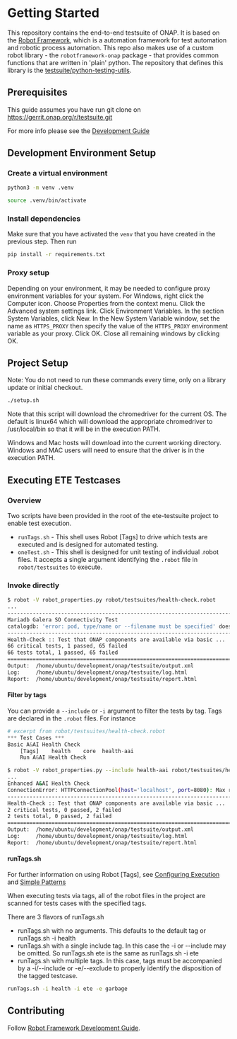 # Getting Started

This repository contains the end-to-end testsuite of ONAP. It is based on the [Robot Framework](https://robotframework.org/#resources), which is a automation framework for test automation and robotic process automation.
This repo also makes use of a custom robot library - the `robotframework-onap` package - that provides common functions that are written in 'plain' python. The repository that defines this library is the [testsuite/python-testing-utils](https://gerrit.onap.org/r/admin/repos/testsuite/python-testing-utils).

## Prerequisites

This guide assumes you have run git clone on https://gerrit.onap.org/r/testsuite.git

For more info please see the [Development Guide](https://wiki.onap.org/display/DW/Robot+Framework+Development+Guide)

## Development Environment Setup

### Create a virtual environment

```sh
python3 -m venv .venv
```

```sh
source .venv/bin/activate
```

### Install dependencies

Make sure that you have activated the `venv` that you have created in the previous step. Then run

```sh
pip install -r requirements.txt
```

### Proxy setup

Depending on your environment, it may be needed to configure proxy environment variables for your system.
For Windows, right click the Computer icon. Choose Properties from the context menu.
Click the Advanced system settings link. Click Environment Variables. In the section System Variables, click New.
In the New System Variable window, set the name as `HTTPS_PROXY` then specify the value of the `HTTPS_PROXY` environment variable as your proxy. Click OK. Close all remaining windows by clicking OK.

## Project Setup

Note: You do not need to run these commands every time, only on a library update or initial checkout.

```sh
./setup.sh
```

Note that this script will download the chromedriver for the current OS. The default is linux64 which will download the appropriate chromedriver to /usr/local/bin so that it will be in the execution PATH.

Windows and Mac hosts will download into the current working directory. Windows and MAC users will need to ensure that the driver is in the execution PATH.

## Executing ETE Testcases

### Overview
Two scripts have been provided in the root of the ete-testsuite project to enable test execution.

* `runTags.sh` - This shell uses Robot [Tags] to drive which tests are executed and is designed for automated testing.
* `oneTest.sh` - This shell is designed for unit testing of individual .robot files. It accepts a single argument identifying the `.robot` file in `robot/testsuites` to execute.

### Invoke directly

```sh
$ robot -V robot_properties.py robot/testsuites/health-check.robot
...
------------------------------------------------------------------------------
Mariadb Galera SO Connectivity Test                                   | FAIL |
catalogdb: 'error: pod, type/name or --filename must be specified' does not contain 'current database:'
------------------------------------------------------------------------------
Health-Check :: Test that ONAP components are available via basic ... | FAIL |
66 critical tests, 1 passed, 65 failed
66 tests total, 1 passed, 65 failed
==============================================================================
Output:  /home/ubuntu/development/onap/testsuite/output.xml
Log:     /home/ubuntu/development/onap/testsuite/log.html
Report:  /home/ubuntu/development/onap/testsuite/report.html
```

#### Filter by tags

You can provide a `--include` or `-i` argument to filter the tests by tag.
Tags are declared in the `.robot` files. For instance

```python
# excerpt from robot/testsuites/health-check.robot
*** Test Cases ***
Basic A&AI Health Check
    [Tags]    health    core  health-aai
    Run A&AI Health Check
```

```sh
$ robot -V robot_properties.py --include health-aai robot/testsuites/health-check.robot
...
Enhanced A&AI Health Check                                            | FAIL |
ConnectionError: HTTPConnectionPool(host='localhost', port=8080): Max retries exceeded with url: /aai/v19/service-design-and-creation/models/model/AAI-HealthCheck-Dummy (Caused by NewConnectionError('<urllib3.connection.HTTPConnection object at 0x7f9dd6aa06a0>: Failed to establish a new connection: [Errno -2] Name or service not known'))
------------------------------------------------------------------------------
Health-Check :: Test that ONAP components are available via basic ... | FAIL |
2 critical tests, 0 passed, 2 failed
2 tests total, 0 passed, 2 failed
==============================================================================
Output:  /home/ubuntu/development/onap/testsuite/output.xml
Log:     /home/ubuntu/development/onap/testsuite/log.html
Report:  /home/ubuntu/development/onap/testsuite/report.html
```

#### runTags.sh

For further information on using Robot [Tags], see [Configuring Execution](https://robotframework.org/robotframework/latest/RobotFrameworkUserGuide.html#configuring-execution) and [Simple Patterns](https://robotframework.org/robotframework/latest/RobotFrameworkUserGuide.html#simple-patterns)

When executing tests via tags, all of the robot files in the project are scanned for tests cases with the specified tags.

There are 3 flavors of runTags.sh

* runTags.sh with no arguments. This defaults to the default tag or runTags.sh -i health
* runTags.sh with a single include tag. In this case the -i or --include may be omitted. So runTags.sh ete is the same as runTags.sh -i ete
* runTags.sh with multiple tags. In this case, tags must be accompanied by a -i/--include or -e/--exclude to properly identify the disposition of the tagged testcase.

```sh
runTags.sh -i health -i ete -e garbage
```

## Contributing
Follow [Robot Framework Development Guide](https://wiki.onap.org/display/DW/Robot+Framework+Development+Guide).
